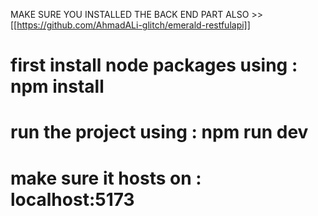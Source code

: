 
MAKE SURE YOU INSTALLED THE BACK END PART ALSO >> [[https://github.com/AhmadALi-glitch/emerald-restfulapi]]

# first install node packages using : npm install
# run the project using : npm run dev
# make sure it hosts on : localhost:5173
